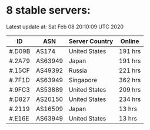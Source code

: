 # 8 stable servers:

Latest update at: Sat Feb 08 20:10:09 UTC 2020

| ID | ASN | Server Country | Online |
| -- | --- | -------------- | ------ |
| #.D09B | AS174 | United States | 191 hrs |
| #.2A79 | AS63949 | Japan | 191 hrs |
| #.15CF | AS49392 | Russia | 221 hrs |
| #.7F1D | AS63949 | Singapore | 362 hrs |
| #.9FC3 | AS53889 | United States | 209 hrs |
| #.D827 | AS20150 | United States | 234 hrs |
| #.2119 | AS16509 | Japan | 13 hrs |
| #.E16E | AS63949 | United States | 13 hrs |

